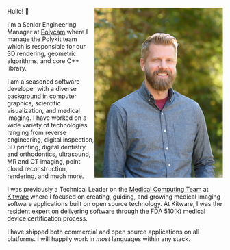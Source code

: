 Hullo! :wave:
<img src="TT.jpg" align="right" width="300" style="margin-left: 10;" />

I'm a Senior Engineering Manager at [Polycam](https://poly.cam) where I manage the Polykit team which is responsible for our 3D rendering, geometric algorithms, and core C++ library.

I am a seasoned software developer with a diverse background in computer graphics, scientific visualization, and medical imaging. I have worked on a wide variety of technologies ranging from reverse engineering, digital inspection, 3D printing, digital dentistry and orthodontics, ultrasound, MR and CT imaging, point cloud reconstruction, rendering, and much more.

I was previously a Technical Leader on the [Medical Computing Team](https://www.kitware.com/medical-computing-team/) at [Kitware](https://kitware.com) where I focused on creating, guiding, and growing medical imaging software applications built on open source technology. At Kitware, I was the resident expert on delivering software through the FDA 510(k) medical device certification process.

I have shipped both commercial and open source applications on all platforms. I will happily work in _most_ languages within any stack.
